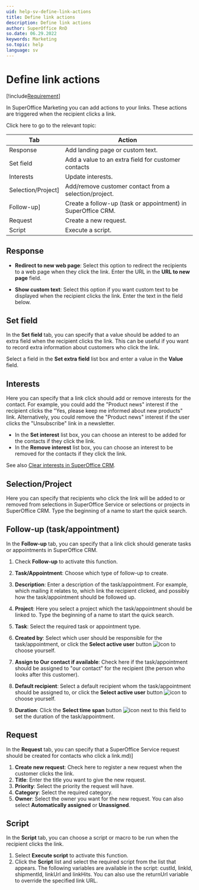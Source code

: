 ```yaml
---
uid: help-sv-define-link-actions
title: Define link actions
description: Define link actions
author: SuperOffice RnD
so.date: 06.29.2022
keywords: Marketing
so.topic: help
language: sv
---
```


# Define link actions

[!include[Requirement](includes/req-marketing.md)]

In SuperOffice Marketing you can add actions to your links. These actions are triggered when the recipient clicks a link.

Click here to go to the relevant topic:

| Tab | Action |
|---|---|
| Response | Add landing page or custom text. |
| Set field | Add a value to an extra field for customer contacts |
| Interests | Update interests. |
| Selection/Project] | Add/remove customer contact from a selection/project. |
| Follow-up] | Create a follow-up (task or appointment) in SuperOffice CRM. |
| Request | Create a new request. |
| Script | Execute a script. |

## Response

* **Redirect to new web page**: Select this option to redirect the recipients to a web page when they click the link. Enter the URL in the **URL to new page** field.

* **Show custom text**: Select this option if you want custom text to be displayed when the recipient clicks the link. Enter the text in the field below.

## Set field

In the **Set field** tab, you can specify that a value should be added to an extra field when the recipient clicks the link. This can be useful if you want to record extra information about customers who click the link.

Select a field in the **Set extra field** list box and enter a value in the **Value** field.

## <a id="interest" />Interests

Here you can specify that a link click should add or remove interests for the contact. For example, you could add the "Product news" interest if the recipient clicks the "Yes, please keep me informed about new products" link. Alternatively, you could remove the "Product news" interest if the user clicks the "Unsubscribe" link in a newsletter.

* In the **Set interest** list box, you can choose an interest to be added for the contacts if they click the link.
* In the **Remove interest** list box, you can choose an interest to be removed for the contacts if they click the link.

See also [Clear interests in SuperOffice CRM][1].

## Selection/Project

Here you can specify that recipients who click the link will be added to or removed from selections in SuperOffice Service or selections or projects in SuperOffice CRM. Type the beginning of a name to start the quick search.

## Follow-up (task/appointment)

In the **Follow-up** tab, you can specify that a link click should generate tasks or appointments in SuperOffice CRM.

1. Check **Follow-up** to activate this function.

2. **Task/Appointment**: Choose which type of follow-up to create.

3. **Description**: Enter a description of the task/appointment. For example, which mailing it relates to, which link the recipient clicked, and possibly how the task/appointment should be followed up.

4. **Project**: Here you select a project which the task/appointment should be linked to. Type the beginning of a name to start the quick search.

5. **Task**: Select the required task or appointment type.

6. **Created by**: Select which user should be responsible for the task/appointment, or click the **Select active user** button ![icon][img1] to choose yourself.

7. **Assign to Our contact if available**: Check here if the task/appointment should be assigned to "our contact" for the recipient (the person who looks after this customer).

8. **Default recipient**: Select a default recipient whom the task/appointment should be assigned to, or click the **Select active user** button ![icon][img1] to choose yourself.

9. **Duration**: Click the **Select time span** button ![icon][img2] next to this field to set the duration of the task/appointment.

## Request

In the **Request** tab, you can specify that a SuperOffice Service request should be created for contacts who click a link.md)]

1. **Create new request**: Check here to register a new request when the customer clicks the link.
2. **Title**: Enter the title you want to give the new request.
3. **Priority**: Select the priority the request will have.
4. **Category**: Select the required category.
5. **Owner**: Select the owner you want for the new request. You can also select **Automatically assigned** or **Unassigned**.

## Script

In the **Script** tab, you can choose a script or macro to be run when the recipient clicks the link.

1. Select **Execute script** to activate this function.
2. Click the **Script** list and select the required script from the list that appears. The following variables are available in the script: custId, linkId, shipmentId, linkUrl and linkHits. You can also use the returnUrl variable to override the specified link URL.

<!-- Referenced links -->
[1]: ../../mailing/learn/create/add-unsubscribe-link.md#clear-interests

<!-- Referenced images -->
[img1]: ../../../../../common/icons/nav-contact.png
[img2]: ../../../../../common/icons/pref-diary.png

